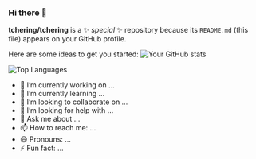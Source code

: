 ### Hi there 👋


**tchering/tchering** is a ✨ _special_ ✨ repository because its `README.md` (this file) appears on your GitHub profile.

Here are some ideas to get you started:
![Your GitHub stats](https://github-readme-stats.vercel.app/api?username=tchering&show_icons=true)


![Top Languages](https://github-readme-stats.vercel.app/api/top-langs/?username=tchering&layout=compact)

- 🔭 I’m currently working on ...
- 🌱 I’m currently learning ...
- 👯 I’m looking to collaborate on ...
- 🤔 I’m looking for help with ...
- 💬 Ask me about ...
- 📫 How to reach me: ...
- 😄 Pronouns: ...
- ⚡ Fun fact: ...
